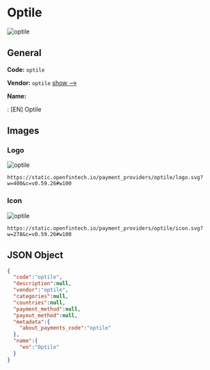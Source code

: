 
# Optile 
![optile](https://static.openfintech.io/payment_providers/optile/logo.svg?w=400&c=v0.59.26#w100)  

## General 
 
**Code:** `optile` 
 
**Vendor:** `optile` [show -->](/vendors/optile/) 
 
**Name:** 
 
:	[EN] Optile 
 

## Images 

### Logo 
 
![optile](https://static.openfintech.io/payment_providers/optile/logo.svg?w=400&c=v0.59.26#w100)  

```
https://static.openfintech.io/payment_providers/optile/logo.svg?w=400&c=v0.59.26#w100
```  

### Icon 
 
![optile](https://static.openfintech.io/payment_providers/optile/icon.svg?w=278&c=v0.59.26#w100)  

```
https://static.openfintech.io/payment_providers/optile/icon.svg?w=278&c=v0.59.26#w100
```  

## JSON Object 

```json
{
  "code":"optile",
  "description":null,
  "vendor":"optile",
  "categories":null,
  "countries":null,
  "payment_method":null,
  "payout_method":null,
  "metadata":{
    "about_payments_code":"optile"
  },
  "name":{
    "en":"Optile"
  }
}
```  
